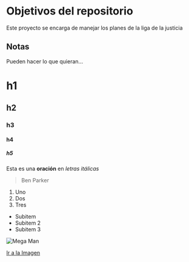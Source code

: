 # Objetivos del repositorio

Este proyecto se encarga de manejar los planes de la liga de la justicia


## Notas
Pueden hacer lo que quieran...

# h1
## h2
### h3
#### h4
##### h5

Esta es una **oración** en _letras_ *itálicas*

> Ben Parker

1. Uno
2. Dos
3. Tres

* Subitem
* Subitem 2
* Subitem 3

![Mega Man](https://www.enter.co/wp-content/uploads/2018/10/053050-768x432.jpg)

[Ir a la Imagen](https://www.enter.co/wp-content/uploads/2018/10/053050-768x432.jpg)
